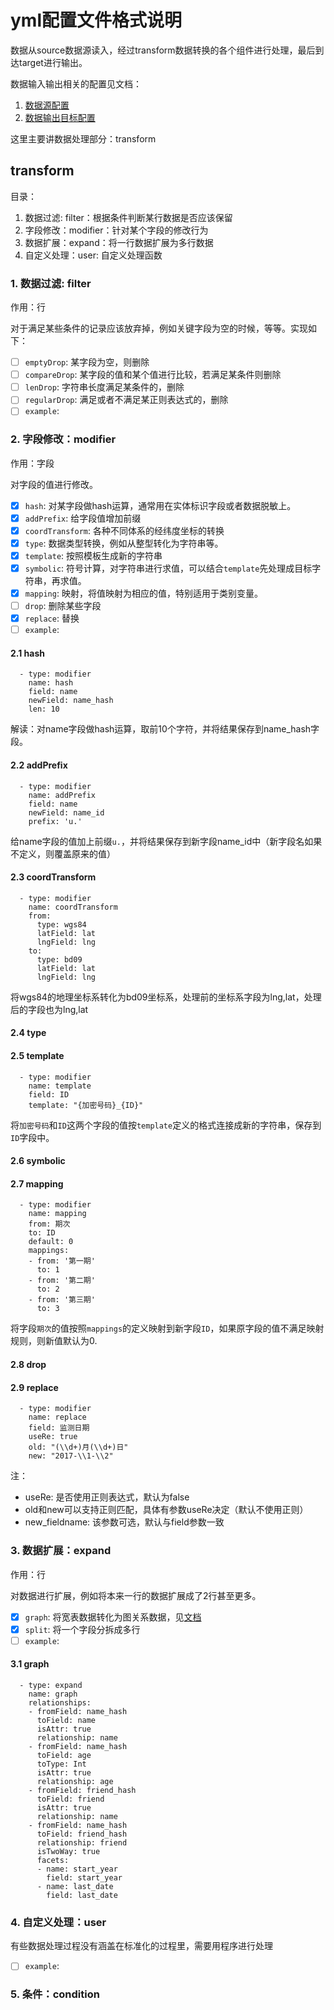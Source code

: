 # yml配置文件格式说明
数据从source数据源读入，经过transform数据转换的各个组件进行处理，最后到达target进行输出。

数据输入输出相关的配置见文档：

1. [数据源配置](/docs/config_source.md)
2. [数据输出目标配置](/docs/config_target.md)

这里主要讲数据处理部分：transform


## transform
目录：

1. 数据过滤: filter：根据条件判断某行数据是否应该保留
2. 字段修改：modifier：针对某个字段的修改行为
3. 数据扩展：expand：将一行数据扩展为多行数据
4. 自定义处理：user: 自定义处理函数

### 1. 数据过滤: filter
作用：行

对于满足某些条件的记录应该放弃掉，例如关键字段为空的时候，等等。实现如下：

- [ ] `emptyDrop`: 某字段为空，则删除
- [ ] `compareDrop`: 某字段的值和某个值进行比较，若满足某条件则删除
- [ ] `lenDrop`: 字符串长度满足某条件的，删除
- [ ] `regularDrop`: 满足或者不满足某正则表达式的，删除
- [ ] `example`: 

### 2. 字段修改：modifier
作用：字段

对字段的值进行修改。

- [x] `hash`: 对某字段做hash运算，通常用在实体标识字段或者数据脱敏上。
- [x] `addPrefix`: 给字段值增加前缀
- [x] `coordTransform`: 各种不同体系的经纬度坐标的转换
- [x] `type`: 数据类型转换，例如从整型转化为字符串等。
- [x] `template`: 按照模板生成新的字符串
- [x] `symbolic`: 符号计算，对字符串进行求值，可以结合`template`先处理成目标字符串，再求值。
- [x] `mapping`: 映射，将值映射为相应的值，特别适用于类别变量。
- [ ] `drop`: 删除某些字段
- [x] `replace`: 替换
- [ ] `example`: 

#### 2.1 hash

```
  - type: modifier
    name: hash
    field: name
    newField: name_hash
    len: 10
```

解读：对name字段做hash运算，取前10个字符，并将结果保存到name_hash字段。

#### 2.2 addPrefix

```
  - type: modifier
    name: addPrefix
    field: name
    newField: name_id
    prefix: 'u.'
```

给name字段的值加上前缀`u.`，并将结果保存到新字段name_id中（新字段名如果不定义，则覆盖原来的值）

#### 2.3 coordTransform

```
  - type: modifier
    name: coordTransform
    from:
      type: wgs84
      latField: lat
      lngField: lng
    to:
      type: bd09
      latField: lat
      lngField: lng
```

将wgs84的地理坐标系转化为bd09坐标系，处理前的坐标系字段为lng,lat，处理后的字段也为lng,lat

#### 2.4 type
#### 2.5 template

```
  - type: modifier
    name: template
    field: ID
    template: "{加密号码}_{ID}"
```

将`加密号码`和`ID`这两个字段的值按`template`定义的格式连接成新的字符串，保存到`ID`字段中。

#### 2.6 symbolic
#### 2.7 mapping

```
  - type: modifier
    name: mapping
    from: 期次
    to: ID
    default: 0
    mappings:
    - from: '第一期'
      to: 1
    - from: '第二期'
      to: 2
    - from: '第三期'
      to: 3
```

将字段`期次`的值按照`mappings`的定义映射到新字段`ID`，如果原字段的值不满足映射规则，则新值默认为0.

#### 2.8 drop

#### 2.9 replace

```
  - type: modifier
    name: replace
    field: 监测日期
    useRe: true
    old: "(\\d+)月(\\d+)日"
    new: "2017-\\1-\\2"
```

注：

- useRe: 是否使用正则表达式，默认为false
- old和new可以支持正则匹配，具体有参数useRe决定（默认不使用正则）
- new_fieldname: 该参数可选，默认与field参数一致

### 3. 数据扩展：expand
作用：行

对数据进行扩展，例如将本来一行的数据扩展成了2行甚至更多。

- [x] `graph`: 将宽表数据转化为图关系数据，见[文档](/docs/table2graph.md)
- [x] `split`: 将一个字段分拆成多行
- [ ] `example`: 

#### 3.1 graph

```
  - type: expand
    name: graph
    relationships:
    - fromField: name_hash
      toField: name
      isAttr: true
      relationship: name
    - fromField: name_hash
      toField: age
      toType: Int
      isAttr: true
      relationship: age
    - fromField: friend_hash
      toField: friend
      isAttr: true
      relationship: name
    - fromField: name_hash
      toField: friend_hash
      relationship: friend
      isTwoWay: true
      facets:
      - name: start_year
        field: start_year
      - name: last_date
        field: last_date
```

### 4. 自定义处理：user
有些数据处理过程没有涵盖在标准化的过程里，需要用程序进行处理

- [ ] `example`: 

### 5. 条件：condition



